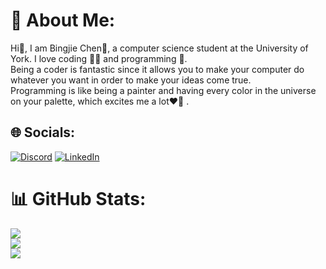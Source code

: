 # 💫 About Me:
Hi👋, I am Bingjie Chen🐯, a computer science student at the University of York. I love coding 👩‍💻 and programming 🤖. <br>Being a coder is fantastic since it allows you to make your computer do whatever you want in order to make your ideas come true. <br>Programming is like being a painter and having every color in the universe on your palette, which excites me a lot❤️‍🔥 .


## 🌐 Socials:
[![Discord](https://img.shields.io/badge/Discord-%237289DA.svg?logo=discord&logoColor=white)](https://discord.gg/6982) [![LinkedIn](https://img.shields.io/badge/LinkedIn-%230077B5.svg?logo=linkedin&logoColor=white)](https://www.linkedin.com/in/chenbingjie1998/)
# 📊 GitHub Stats:
![](https://github-readme-stats.vercel.app/api?username=smallChenn&theme=tokyonight&hide_border=false&include_all_commits=true&count_private=true)<br/>
![](https://github-readme-streak-stats.herokuapp.com/?user=smallChenn&theme=tokyonight&hide_border=false)<br/>
![](https://github-readme-stats.vercel.app/api/top-langs/?username=smallChenn&theme=tokyonight&hide_border=false&include_all_commits=true&count_private=true&layout=compact)



